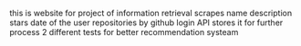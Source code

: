 this is website for project of information retrieval
scrapes name description stars date of the user repositories by github login API
stores it for further process
2 different tests for better recommendation systeam 
